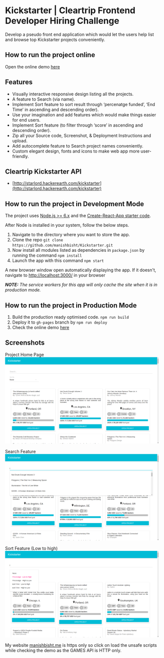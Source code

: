 # Kickstarter | Cleartrip Frontend Developer Hiring Challenge
Develop a pseudo front end application which would let the users help list and browse top Kickstarter projects conveniently.

## How to run the project online
Open the online demo [here](https://manishbisht.github.io/Kickstarter)

## Features

- Visually interactive responsive design listing all the projects.
- A feature to Search (via name).
- Implement Sort feature to sort result through ‘percenatge funded’, ‘End Time’ in ascending and descending order).
- Use your imagination and add features which would make things easier for end users.
- Implement Sort feature (to filter through ‘score’ in ascending and descending order).
- Zip all your Source code, Screenshot, & Deployment Instructions and upload.
- Add autocomplete feature to Search project names conveniently.
- Custom elegant design, fonts and icons to make web app more user-friendly.

## Cleartrip Kickstarter API

- [http://starlord.hackerearth.com/kickstarter](http://starlord.hackerearth.com/kickstarter)

## How to run the project in Development Mode
The project uses [Node.js >= 6.x](https://nodejs.org/en/) and the [Create-React-App starter code](https://github.com/facebookincubator/create-react-app).

After Node is installed in your system, follow the below steps.

1. Navigate to the directory where you want to store the app.
2. Clone the repo `git clone https://github.com/manishbisht/Kickstarter.git`
3. Now install all modules listed as dependencies in `package.json` by running the command `npm install`
4. Launch the app with this command `npm start`

A new browser window open automatically displaying the app.  If it doesn't, navigate to [http://localhost:3000/](http://localhost:3000/) in your browser

***NOTE:*** *The service workers for this app will only cache the site when it is in production mode.*

## How to run the project in Production Mode

1. Build the production ready optimised code. `npm run build`
2. Deploy it to `gh-pages` branch by `npm run deploy`
3. Check the online demo [here](https://manishbisht.github.io/Kickstarter)

## Screenshots
Project Home Page
![HomePage](screenshots/1.png)

Search Feature
![Search](screenshots/2.png)

Sort Feature (Low to high)
![Sort](screenshots/3.png)

My website [manishbisht.me](manishbisht.me) is https only so click on load the unsafe scripts while checking the demo as the GAMES API is HTTP only.

